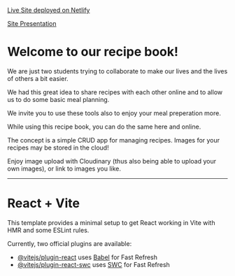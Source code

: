 [Live Site deployed on Netlify](https://my-recipe-app-demo.netlify.app/)

[Site Presentation]([https://res.cloudinary.com/dwyipecoa/image/upload/v1737799608/PXL_20250125_100554204_hzalqf.jpg](https://docs.google.com/presentation/d/1uyHMoinVAZuJlPT9HOWPHFQIHabR5Ht-kdRdCxPt-Ps/edit#slide=id.p))

# Welcome to our recipe book!

We are just two students trying to collaborate to make our lives and the lives of others a bit easier.

We had this great idea to share recipes with each other online and to allow us to do some basic meal planning.

We invite you to use these tools also to enjoy your meal preperation more.

While using this recipe book, you can do the same here and online.

The concept is a simple CRUD app for managing recipes. Images for your recipes may be stored in the cloud!

Enjoy image upload with Cloudinary (thus also being able to upload your own images), or link to images you like.

<hr/>

# React + Vite

This template provides a minimal setup to get React working in Vite with HMR and some ESLint rules.

Currently, two official plugins are available:

- [@vitejs/plugin-react](https://github.com/vitejs/vite-plugin-react/blob/main/packages/plugin-react/README.md) uses [Babel](https://babeljs.io/) for Fast Refresh
- [@vitejs/plugin-react-swc](https://github.com/vitejs/vite-plugin-react-swc) uses [SWC](https://swc.rs/) for Fast Refresh
